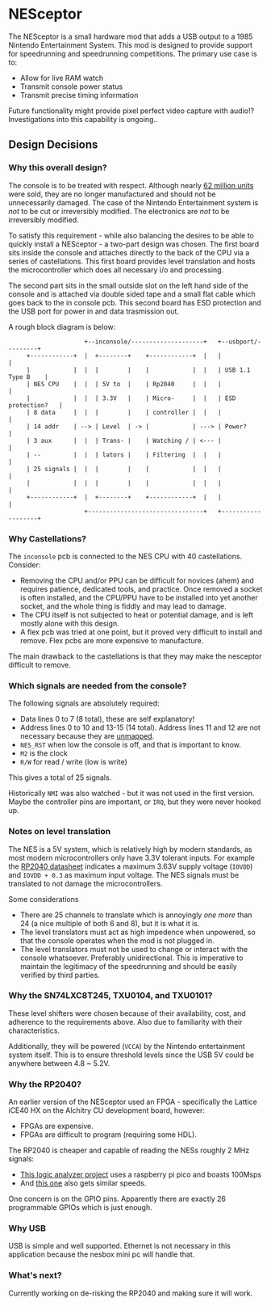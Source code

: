 NESceptor
=========

The NESceptor is a small hardware mod that adds a USB output to a 1985 Nintendo Entertainment System.
This mod is designed to provide support for speedrunning and speedrunning competitions.
The primary use case is to:

 - Allow for live RAM watch
 - Transmit console power status
 - Transmit precise timing information

Future functionality might provide pixel perfect video capture with audio!? Investigations into this capability is ongoing..

Design Decisions
----------------

### Why this overall design?

The console is to be treated with respect.
Although nearly [62 million units](https://en.wikipedia.org/wiki/Nintendo_Entertainment_System) were sold, they are no longer manufactured and should not be unnecessarily damaged.
The case of the Nintendo Entertainment system is _not_ to be cut or irreversibly modified.
The electronics are _not_ to be irreversibly modified.

To satisfy this requirement - while also balancing the desires to be able to quickly install a NESceptor - a two-part design was chosen.
The first board sits inside the console and attaches directly to the back of the CPU via a series of castellations.
This first board provides level translation and hosts the microcontroller which does all necessary i/o and processing.

The second part sits in the small outside slot on the left hand side of the console and is attached via double sided tape and a small flat cable which goes back to the in console pcb.
This second board has ESD protection and the USB port for power in and data trasmission out.

A rough block diagram is below:

```
                     +--inconsole/--------------------+   +--usbport/---------+
     +------------+  |  +--------+    +------------+  |   |                   |
     |            |  |  |        |    |            |  |   | USB 1.1 Type B    |
     | NES CPU    |  |  | 5V to  |    | Rp2040     |  |   |                   |
     |            |  |  | 3.3V   |    | Micro-     |  |   | ESD protection?   |
     | 8 data     |  |  |        |    | controller |  |   |                   |
     | 14 addr    | --> | Level  | -> |            | ---> | Power?            |
     | 3 aux      |  |  | Trans- |    | Watching / | <--- |                   |
     | --         |  |  | lators |    | Filtering  |  |   |                   |
     | 25 signals |  |  |        |    |            |  |   |                   |
     |            |  |  |        |    |            |  |   |                   |
     +------------+  |  +--------+    +------------+  |   |                   |
                     +--------------------------------+   +-------------------+ 
```

### Why Castellations?

The `inconsole` pcb is connected to the NES CPU with 40 castellations.
Consider:

- Removing the CPU and/or PPU can be difficult for novices (ahem) and requires patience, dedicated tools, and practice.
  Once removed a socket is often installed, and the CPU/PPU have to be installed into yet another socket, and the whole thing is fiddly and may lead to damage.
- The CPU itself is not subjected to heat or potential damage, and is left mostly alone with this design.
- A flex pcb was tried at one point, but it proved very difficult to install and remove.
  Flex pcbs are more expensive to manufacture.

The main drawback to the castellations is that they may make the nesceptor difficult to remove.

### Which signals are needed from the console?

The following signals are absolutely required:

- Data lines 0 to 7 (8 total), these are self explanatory!
- Address lines 0 to 10 and 13-15 (14 total). Address lines 11 and 12 are not necessary because they are [unmapped](https://www.nesdev.org/wiki/CPU_memory_map).
- `NES_RST` when low the console is off, and that is important to know.
- `M2` is the clock
- `R/W` for read / write (low is write) 

This gives a total of 25 signals.

Historically `NMI` was also watched - but it was not used in the first version.
Maybe the controller pins are important, or `IRQ`, but they were never hooked up.

### Notes on level translation

The NES is a 5V system, which is relatively high by modern standards, as most modern microcontrollers only have 3.3V tolerant inputs.
For example the [RP2040 datasheet](https://www.mouser.com/datasheet/2/635/rp2040_datasheet-3048960.pdf) indicates a maximum 3.63V supply voltage (`IOVDD`) and `IOVDD + 0.3` as maximum input voltage.
The NES signals must be translated to not damage the microcontrollers.

Some considerations

- There are 25 channels to translate which is annoyingly _one more_ than 24 (a nice multiple of both 6 and 8), but it is what it is.
- The level translators must act as high impedence when unpowered, so that the console operates when the mod is not plugged in.
- The level translators must not be used to change or interact with the console whatsoever.
  Preferably unidirectional.
  This is imperative to maintain the legitimacy of the speedrunning and should be easily verified by third parties.

### Why the SN74LXC8T245, TXU0104, and TXU0101?

These level shifters were chosen because of their availability, cost, and adherence to the requirements above.
Also due to familiarity with their characteristics.

Additionally, they will be powered (`VCCA`) by the Nintendo entertainment system itself.
This is to ensure threshold levels since the USB 5V could be anywhere between 4.8 ~ 5.2V.

### Why the RP2040?

An earlier version of the NESceptor used an FPGA - specifically the Lattice iCE40 HX on the Alchitry CU development board, however:

- FPGAs are expensive.
- FPGAs are difficult to program (requiring some HDL).

The RP2040 is cheaper and capable of reading the NESs roughly 2 MHz signals:

- [This logic analyzer project](https://github.com/gusmanb/logicanalyzer/tree/master) uses a raspberry pi pico and boasts 100Msps
- And [this one](https://github.com/dotcypress/ula) also gets similar speeds.

One concern is on the GPIO pins.
Apparently there are exactly 26 programmable GPIOs which is just enough.

### Why USB

USB is simple and well supported.
Ethernet is not necessary in this application because the nesbox mini pc will handle that.

### What's next?
Currently working on de-risking the RP2040 and making sure it will work.

